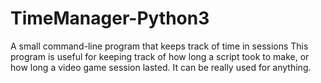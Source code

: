 # TimeManager-Python3
A small command-line program that keeps track of time in sessions
This program is useful for keeping track of how long a script took to make, or how long a video game session lasted. It can be really used for anything.
